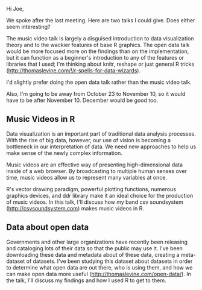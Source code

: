 Hi Joe,

We spoke after the last meeting. Here are two talks I could give. Does either seem interesting?

The music video talk is largely a disguised introduction to data visualization theory and to the wackier features of base R graphics. The open data talk would be more focused more on the findings than on the implementation, but it can function as a beginner's introduction to any of the features or libraries that I used; I'm thinking about knitr, reshape or just general R tricks (http://thomaslevine.com/!/r-spells-for-data-wizards).

I'd slightly prefer doing the open data talk rather than the music video talk.

Also, I'm going to be away from October 23 to November 10, so it would have to be after November 10. December would be good too.

## Music Videos in R
Data visualization is an important part of traditional data analysis processes. With the rise of big data, however, our use of vision is becoming a bottleneck in our interpretation of data. We need new approaches to help us make sense of the newly complex information.

Music videos are an effective way of presenting high-dimensional data inside of a web browser. By broadcasting to multiple human senses over time, music videos allow us to represent many variables at once.

R's vector drawing paradigm, powerful plotting functions, numerous graphics devices, and ddr library make it an ideal choice for the production of music videos. In this talk, I'll discuss how my band csv soundsystem (http://csvsoundsystem.com) makes music videos in R.

## Data about open data
Governments and other large organizations have recently been releasing and cataloging lots of their data so that the public may use it. I've been downloading these data and metadata about of these data, creating a meta-dataset of datasets. I've been studying this dataset about datasets in order to determine what open data are out there, who is using them, and how we can make open data more useful (http://thomaslevine.com/open-data/). In the talk, I'll discuss my findings and how I used R to get to them.
